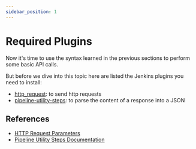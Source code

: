 ```yaml
---
sidebar_position: 1
---
```


# Required Plugins

Now it's time to use the syntax learned in the previous sections to perform some basic API calls.

But before we dive into this topic here are listed the Jenkins plugins you need to install:

-   [http_request](https://plugins.jenkins.io/http_request/):  to send http requests
-   [pipeline-utility-steps](https://plugins.jenkins.io/pipeline-utility-steps/):  to parse the content of a response into a JSON

## References

* [HTTP Request Parameters](https://www.jenkins.io/doc/pipeline/steps/http_request/)
* [Pipeline Utility Steps Documentation](https://www.jenkins.io/doc/pipeline/steps/pipeline-utility-steps/)
